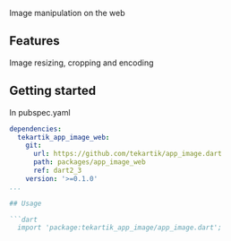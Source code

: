 Image manipulation on the web

## Features

Image resizing, cropping and encoding

## Getting started

In pubspec.yaml

```yaml
dependencies:
  tekartik_app_image_web:
    git:
      url: https://github.com/tekartik/app_image.dart
      path: packages/app_image_web
      ref: dart2_3
    version: '>=0.1.0'
...

## Usage

```dart
  import 'package:tekartik_app_image/app_image.dart';
```
